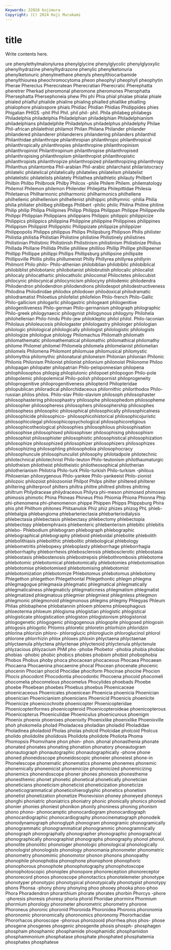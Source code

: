 ```yaml
---
Keywords: 32018 kojimura
Copyright: (C) 2024 Koji Murakami
---
```


# title

Write contents here.



ure
phenylethylmalonylurea phenylglycine phenylglycolic phenylglyoxylic phenylhydrazine phenylhydrazone phenylic phenylketonuria phenylketonuric phenylmethane
phenyls phenylthiocarbamide phenylthiourea pheochromocytoma pheon pheophyl pheophyll pheophytin Pherae Phereclus
Pherecratean Pherecratian Pherecratic Pherephatta pheretrer Pherkad pheromonal pheromone pheromones Pherophatta
Phersephatta Phersephoneia phew Phi phi Phia phial phialae phialai phiale
phialed phialful phialide phialine phialing phialled phiallike phialling phialophore phialospore
phials Phidiac Phidian Phidias Phidippides phies Phigalian PHIGS -phil Phil
Phil. phil phil- phil. Phila philabeg philabegs Philadelphia philadelphia Philadelphian
philadelphian Philadelphianism philadelphians philadelphite Philadelphus philadelphus philadelphy Philae Phil-african philalethist
philamot Philan Philana Philander philander philandered philanderer philanderers philandering philanders
philanthid Philanthidae philanthrope philanthropian philanthropic philanthropical philanthropically philanthropies philanthropine philanthropinism
philanthropinist Philanthropinum philanthropise philanthropised philanthropising philanthropism philanthropist philanthropistic philanthropists philanthropize
philanthropized philanthropizing philanthropy Philanthus philantomba Phil-arabian Phil-arabic philarchaist philaristocracy philatelic
philatelical philatelically philatelies philatelism philatelist philatelistic philatelists philately Philathea philathletic
philauty Philbert Philbin Philbo Philbrook Philby Philcox -phile Philem Philem.
philematology Philemol Philemon philemon Philender Philepitta Philepittidae Philesia Philetaerus Philharmonic
philharmonic philharmonics philhellene philhellenic philhellenism philhellenist philhippic philhymnic -philia Philia
philia philiater philibeg philibegs Philibert -philic philic Philina Philine philine
Philip philip Philipa Philipines Philipp Philippa Philippan Philippe Philippeville Philippi
Philippian Philippians philippians Philippic philippic philippicize Philippics philippics philippina Philippine
philippine Philippines philippines Philippism Philippist Philippistic Philippizate philippize philippizer Philippopolis
Philipps philippus Philips Philipsburg Philipson Philis philister Philistia philistia Philistian
Philistine philistine Philistinely philistines Philistinian Philistinic Philistinish Philistinism philistinism Philistinize
Philius Phillada Phillane Phillida Phillie phillilew philliloo Phillip Phillipe phillipeener
Phillipp Phillippe phillippi Phillips Phillipsburg phillipsine phillipsite Phillipsville Phillis phillis
phillumenist Philly Phillyrea phillyrea phillyrin Philmont Philo philo- Philo-athenian philobiblian
philobiblic philobiblical philobiblist philobotanic philobotanist philobrutish philocalic philocalist philocaly philocathartic
philocatholic philocomal Philoctetes philocubist philocynic philocynical philocynicism philocyny philodemic philodendra
Philodendron philodendron philodendrons philodespot philodestructiveness Philodina Philodinidae philodox philodoxer philodoxical
philodramatic philodramatist Philoetius philofelist philofelon Philo-french Philo-Gallic Philo-gallicism philogarlic philogastric
philogeant philogenitive philogenitiveness Philo-german Philo-germanism philograph philographic Philo-greek philogynaecic philogynist
philogynous philogyny Philohela philohellenian Philo-hindu Philo-jew philokleptic philol philol. Philo-laconian
Philolaus philoleucosis philologaster philologastry philologer philologian philologic philological philologically philologist
philologistic philologists philologize philologue philology Philomachus Philomath philomath philomathematic philomathematical
philomathic philomathical philomathy philome Philomel philomel Philomela philomela philomelanist philomelian
philomels Philomena Philomont philomuse philomusical philomystic philomythia philomythic philonatural philoneism
Philonian philonian Philonic Philonis Philonism Philonist philonist philonium philonoist Philonome
Philoo philopagan philopater philopatrian Philo-peloponnesian philopena philophilosophos philopig philoplutonic philopoet
philopogon Philo-pole philopolemic philopolemical Philo-polish philopornist philoprogeneity philoprogenitive philoprogenitiveness philopterid
Philopteridae philopublican philoradical philorchidaceous philornithic philorthodox Philo-russian philos philos. Philo-slav
Philo-slavism philosoph philosophaster philosophastering philosophastry philosophe philosophedom philosopheme philosopher philosopheress
philosophers philosophership philosophes philosophess philosophic philosophical philosophically philosophicalness philosophicide philosophico-
philosophicohistorical philosophicojuristic philosophicolegal philosophicopsychological philosophicoreligious philosophicotheological philosophies philosophilous philosophisation philosophise
philosophised philosophiser philosophising philosophism philosophist philosophister philosophistic philosophistical philosophization philosophize
philosophized philosophizer philosophizers philosophizes philosophizing philosophling philosophobia philosophocracy philosophuncule philosophunculist
philosophy philotadpole philotechnic philotechnical philotechnist Philo-teuton Philo-teutonism philothaumaturgic philotheism philotheist
philotheistic philotheosophical philotherian philotherianism Philotria Philo-turk Philo-turkish Philo-turkism -philous Philoxenian
philoxygenous Philo-yankee Philo-yankeeist Philo-zionist philozoic philozoist philozoonist Philpot Philps philter
philtered philterer philtering philterproof philters philtra philtre philtred philtres philtring
philtrum Philydraceae philydraceous Philyra phi-meson phimosed phimoses phimosis phimotic Phina
Phineas Phineus Phio Phiomia Phiona Phionna Phip phi-phenomena phi-phenomenon phippe
Phippen Phipps Phippsburg Phira phis phit Phithom phitones Phitsanulok Phiz
phiz phizes phizog PhL phleb- phlebalgia phlebangioma phlebarteriectasia phlebarteriodialysis phlebectasia
phlebectasis phlebectasy phlebectomy phlebectopia phlebectopy phlebemphraxis phlebenteric phlebenterism phlebitic phlebitis
phlebo- Phlebodium phlebogram phlebograph phlebographic phlebographical phlebography phleboid phleboidal phlebolite
phlebolith phlebolithiasis phlebolithic phlebolitic phlebological phlebology phlebometritis phlebopexy phleboplasty phleborrhage
phleborrhagia phleborrhaphy phleborrhexis phlebosclerosis phlebosclerotic phlebostasia phlebostasis phlebostenosis phlebostrepsis phlebothrombosis
phlebotome phlebotomic phlebotomical phlebotomically phlebotomies phlebotomisation phlebotomise phlebotomised phlebotomising phlebotomist
phlebotomization phlebotomize Phlebotomus phlebotomus phlebotomy Phlegethon phlegethon Phlegethontal Phlegethontic phlegm
phlegma phlegmagogue phlegmasia phlegmatic phlegmatical phlegmatically phlegmaticalness phlegmaticly phlegmaticness phlegmatism
phlegmatist phlegmatized phlegmatous phlegmier phlegmiest phlegmless phlegmon phlegmonic phlegmonoid phlegmonous
phlegms phlegmy Phlegyas Phleum Phlias phlobaphene phlobatannin phloem phloems phloeophagous
phloeoterma phloeum phlogisma phlogistian phlogistic phlogistical phlogisticate phlogistication phlogiston phlogistonism
phlogistonist phlogogenetic phlogogenic phlogogenous phlogopite phlogosed phlogosin phlogosis phlogotic Phlomis
phloretic phloretin phlorhizin phloridzin phlorina phlorizin phloro- phloroglucic phloroglucin phloroglucinol
phlorol phlorone phlorrhizin phlox phloxes phloxin phlyctaena phlyctaenae phlyctaenula phlyctena
phlyctenae phlyctenoid phlyctenula phlyctenule phlyzacious phlyzacium PhM pho -phobe Phobetor
-phobia phobia phobiac phobias -phobic phobic phobics phobies phobism phobist
phobophobia Phobos Phobus phoby phoca phocacean phocaceous Phocaea Phocaean Phocaena
Phocaenina phocaenine phocal Phocean phocenate phocenic phocenin Phocian phocid Phocidae
phociform Phocinae phocine Phocion Phocis phocodont Phocodontia phocodontic Phocoena phocoid
phocomeli phocomelia phocomelous phocomelus Phocylides phoebads Phoebe phoebe Phoebean phoebes
Phoebus phoebus Phoenicaceae phoenicaceous Phoenicales phoenicean Phoenicia phoenicia Phoenician phoenician
Phoenicianism phoenicians Phoenicid Phoenicis phoenicite Phoenicize phoenicochroite phoenicopter Phoenicopteridae Phoenicopteriformes
phoenicopteroid Phoenicopteroideae phoenicopterous Phoenicopterus Phoeniculidae Phoeniculus phoenicurous phoenigm Phoenix phoenix
phoenixes phoenixity Phoenixlike phoenixlike Phoenixville phoh phokomelia pholad Pholadacea pholadian
pholadid Pholadidae Pholadinea pholadoid Pholas pholas pholcid Pholcidae pholcoid Pholcus
pholido pholidolite pholidosis Pholidota pholidote Pholiota Phoma Phomopsis Phomvihane phon
phon- phon. phonal phonasthenia phonate phonated phonates phonating phonation phonatory
phonautogram phonautograph phonautographic phonautographically -phone phone phoned phoneidoscope phoneidoscopic phoneier
phoneiest phone-in Phonelescope phonematic phonematics phoneme phonemes phonemic phonemically phonemicist
phonemicize phonemicized phonemicizing phonemics phonendoscope phoner phones phonesis phonestheme phonesthemic
phonet phonetic phonetical phonetically phonetician phoneticians phoneticism phoneticist phoneticization phoneticize
phoneticogrammatical phoneticohieroglyphic phonetics phonetism phonetist phonetization phonetize Phonevision phoney phoneyed
phoneys phonghi phoniatric phoniatrics phoniatry phonic phonically phonics phonied phonier
phonies phoniest phonikon phonily phoniness phoning phonism phono phono- phonocamptic
phonocardiogram phonocardiograph phonocardiographic phonocardiography phonocinematograph phonodeik phonodynamograph phonoglyph phonogram phonogramic
phonogramically phonogrammatic phonogrammatical phonogrammic phonogrammically phonograph phonographally phonographer phonographic phonographical
phonographically phonographist phonographs phonography phonol phonol. phonolite phonolitic phonologer phonologic
phonological phonologically phonologist phonologists phonology phonomania phonometer phonometric phonometry phonomimic
phonomotor phonon phonons phonopathy phonophile phonophobia phonophone phonophore phonophoric phonophorous
phonophote phonophotography phonophotoscope phonophotoscopic phonoplex phonopore phonoreception phonoreceptor phonorecord phonos
phonoscope phonotactics phonotelemeter phonotype phonotyper phonotypic phonotypical phonotypically phonotypist phonotypy
phons Phonsa -phony phony phonying phoo phooey phooka phoo-phoo Phora
Phoradendron phoranthium phorate phorates phorbin Phorcys -phore -phoresis phoresis phoresy
phoria phorid Phoridae phorminx Phormium phormium phorology phorometer phorometric phorometry
phorone Phoroneus phoronic phoronid Phoronida Phoronidea Phoronis phoronomia phoronomic phoronomically
phoronomics phoronomy Phororhacidae Phororhacos phoroscope -phorous phorozooid phorrhea phos phos-
phose phosgene phosgenes phosgenic phosgenite phosis phosph- phosphagen phospham phosphamic
phosphamide phosphamidic phosphamidon phosphammonium phosphatase phosphate phosphated phosphatemia phosphates phosphatese
